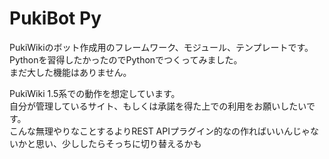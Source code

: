 # PukiBot Py
PukiWikiのボット作成用のフレームワーク、モジュール、テンプレートです。<br />
Pythonを習得したかったのでPythonでつくってみました。<br />
まだ大した機能はありません。

PukiWiki 1.5系での動作を想定しています。<br />
自分が管理しているサイト、もしくは承諾を得た上での利用をお願いしたいです。<br />
こんな無理やりなことするよりREST APIプラグイン的なの作ればいいんじゃないかと思い、少ししたらそっちに切り替えるかも<br />